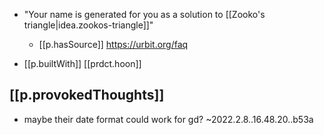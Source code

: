 

- "Your name is generated for you as a solution to [[Zooko's triangle|idea.zookos-triangle]]"
  - [[p.hasSource]] https://urbit.org/faq

- [[p.builtWith]] [[prdct.hoon]]

## [[p.provokedThoughts]]

- maybe their date format could work for gd? ~2022.2.8..16.48.20..b53a 